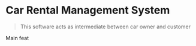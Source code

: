 # Car Rental Management System

> This  software acts as intermediate between car owner and customer

Main feat
